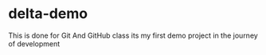 # delta-demo
This is done for Git And GitHub class
its my first demo project 
in the journey of development
